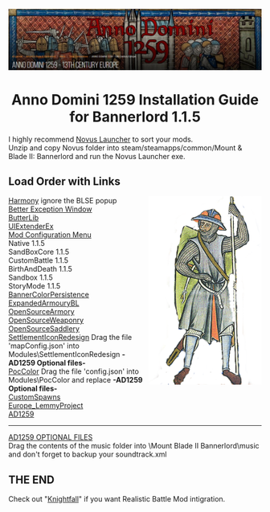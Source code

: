 ![](https://github.com/Knightfall-dh/AD1259BL1.1.5/blob/main/png/1259.png?raw=true)
# <h1 align="center" id="heading">Anno Domini 1259 Installation Guide for Bannerlord 1.1.5</h1>

I highly recommend [Novus Launcher](https://www.nexusmods.com/mountandblade2bannerlord/mods/4924?tab=files&file_id=32559) to sort your mods.   
Unzip and copy Novus folder into steam/steamapps/common/Mount & Blade II: Bannerlord and run the Novus Launcher exe.    

## Load Order with Links  
<img align="right" width="225" height="375" src="https://github.com/Knightfall-dh/Knightfall1.1.3/blob/main/images/spearguy.png?raw=true">   

[Harmony](https://www.nexusmods.com/mountandblade2bannerlord/mods/2006?tab=files&file_id=35965) ignore the BLSE popup  
[Better Exception Window](https://www.nexusmods.com/mountandblade2bannerlord/mods/404?tab=files&file_id=33394)   
[ButterLib](https://www.nexusmods.com/mountandblade2bannerlord/mods/2018?tab=files&file_id=36667)   
[UIExtenderEx](https://www.nexusmods.com/mountandblade2bannerlord/mods/2102?tab=files&file_id=34201)  
[Mod Configuration Menu](https://www.nexusmods.com/mountandblade2bannerlord/mods/612?tab=files&file_id=36733)  
Native 1.1.5  
SandBoxCore 1.1.5  
CustomBattle 1.1.5  
BirthAndDeath 1.1.5  
Sandbox 1.1.5  
StoryMode 1.1.5  
[BannerColorPersistence](https://www.nexusmods.com/mountandblade2bannerlord/mods/2637?tab=files&file_id=33822)  
[ExpandedArmouryBL](https://www.nexusmods.com/mountandblade2bannerlord/mods/5317?tab=files&file_id=34273)  
[OpenSourceArmory](https://www.nexusmods.com/mountandblade2bannerlord/mods/2829?tab=files&file_id=36825)  
[OpenSourceWeaponry](https://www.nexusmods.com/mountandblade2bannerlord/mods/2829?tab=files&file_id=36829)  
[OpenSourceSaddlery](https://www.nexusmods.com/mountandblade2bannerlord/mods/2829?tab=files&file_id=36826)  
[SettlementIconRedesign](https://www.nexusmods.com/mountandblade2bannerlord/mods/2717?tab=files&file_id=33451) Drag the file 'mapConfig.json' into Modules\SettlementIconRedesign **-AD1259 Optional files-**   
[PocColor](https://www.nexusmods.com/mountandblade2bannerlord/mods/792?tab=files&file_id=36123) Drag the file 'config.json' into Modules\PocColor and replace **-AD1259 Optional files-**      
[CustomSpawns](https://www.nexusmods.com/mountandblade2bannerlord/mods/411?tab=files&file_id=34612)  
[Europe_LemmyProject](https://www.nexusmods.com/mountandblade2bannerlord/mods/3758?tab=files&file_id=34383)  
[AD1259](https://www.nexusmods.com/mountandblade2bannerlord/mods/4885?tab=files&file_id=34986)
***************************************************************************************************   
[AD1259 OPTIONAL FILES](https://www.nexusmods.com/mountandblade2bannerlord/mods/4885?tab=files&file_id=34834)   
Drag the contents of the music folder into \Mount Blade II Bannerlord\music and don't forget to backup your soundtrack.xml  

## THE END

Check out "[Knightfall](https://www.nexusmods.com/mountandblade2bannerlord/mods/5451)" if you want Realistic Battle Mod intigration.
